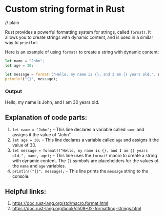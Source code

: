 # Custom string format in Rust
// plain

Rust provides a powerful formatting system for strings, called `format!`. It allows you to create strings with dynamic content, and is used in a similar way to `println!`.

Here is an example of using `format!` to create a string with dynamic content:

```rust
let name = "John";
let age = 30;

let message = format!("Hello, my name is {}, and I am {} years old.", name, age);
println!("{}", message);
```
### Output
Hello, my name is John, and I am 30 years old.

## Explanation of code parts:
1. `let name = "John";` - This line declares a variable called `name` and assigns it the value of "John".
2. `let age = 30;` - This line declares a variable called `age` and assigns it the value of 30.
3. `let message = format!("Hello, my name is {}, and I am {} years old.", name, age);` - This line uses the `format!` macro to create a string with dynamic content. The `{}` symbols are placeholders for the values of the `name` and `age` variables.
4. `println!("{}", message);` - This line prints the `message` string to the console.

## Helpful links:
1. https://doc.rust-lang.org/std/macro.format.html
2. https://doc.rust-lang.org/book/ch08-02-formatting-strings.html